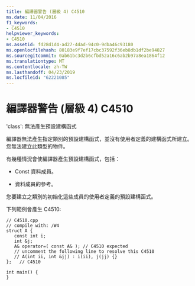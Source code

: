 ```yaml
---
title: 編譯器警告 (層級 4) C4510
ms.date: 11/04/2016
f1_keywords:
- C4510
helpviewer_keywords:
- C4510
ms.assetid: fd28d1d4-ad27-4dad-94c0-9dba46c93180
ms.openlocfilehash: 80183e9f7ef17cbc37592f36eb8db1df2be94827
ms.sourcegitcommit: 0ab61bc3d2b6cfbd52a16c6ab2b97a8ea1864f12
ms.translationtype: MT
ms.contentlocale: zh-TW
ms.lasthandoff: 04/23/2019
ms.locfileid: "62221085"
---
```

# <a name="compiler-warning-level-4-c4510"></a>編譯器警告 (層級 4) C4510

'class': 無法產生預設建構函式

編譯器無法產生指定類別的預設建構函式，並沒有使用者定義的建構函式所建立。 您無法建立此類型的物件。

有幾種情況會使編譯器產生預設建構函式，包括：

- Const 資料成員。

- 資料成員的參考。

您要建立之類別的初始化這些成員的使用者定義的預設建構函式。

下列範例會產生 C4510:

```
// C4510.cpp
// compile with: /W4
struct A {
   const int i;
   int &j;
   A& operator=( const A& ); // C4510 expected
   // uncomment the following line to resolve this C4510
   // A(int ii, int &jj) : i(ii), j(jj) {}
};   // C4510

int main() {
}
```